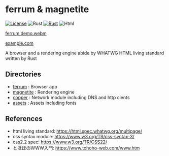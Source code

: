 # ferrum & magnetite

[![License](https://img.shields.io/badge/License-MIT-blue)](https://github.com/kntt32/ferrum/blob/main/LICENSE)
![Rust](https://img.shields.io/badge/Rust-1.89.0-orange?logo=Rust)
[![Rust](https://github.com/kntt32/ferrum/actions/workflows/rust.yml/badge.svg)](https://github.com/kntt32/ferrum/actions/workflows/rust.yml)
![Html](https://img.shields.io/badge/HTML-living_standard-blue?logo=HTML5)

[ferrum demo.webm](https://github.com/user-attachments/assets/9f8ffcab-f37d-4a8d-acfa-2101d2bbaf79)

[example.com](https://www.example.com/)

A browser and a rendering engine abide by WHATWG HTML living standard written by Rust

## Directories
- [ferrum](https://github.com/kntt32/ferrum/tree/main/ferrum) : Browser app
- [magnetite](https://github.com/kntt32/ferrum/tree/main/magnetite) : Rendering engine
- [copper](https://github.com/kntt32/ferrum/tree/main/copper) : Network module including DNS and http cients
- [assets](https://github.com/kntt32/ferrum/tree/main/assets) : Assets including fonts

## References
- html living standard: https://html.spec.whatwg.org/multipage/
- css syntax module: https://www.w3.org/TR/css-syntax-3/
- css2.2 spec: https://www.w3.org/TR/CSS22/
- とほほのWWW入門: https://www.tohoho-web.com/www.htm
